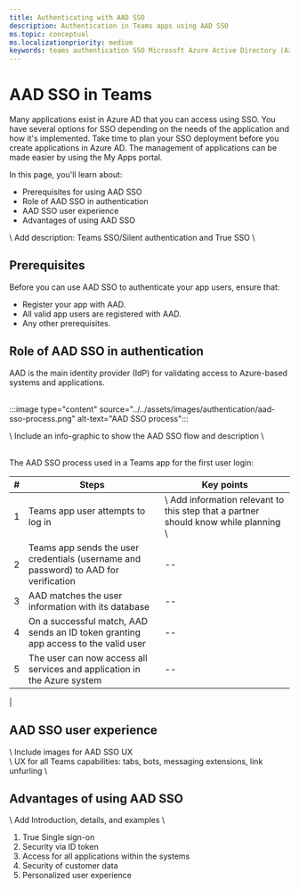 ```yaml
---
title: Authenticating with AAD SSO
description: Authentication in Teams apps using AAD SSO
ms.topic: conceptual
ms.localizationpriority: medium
keywords: teams authentication SSO Microsoft Azure Active Directory (Azure AD), OIDC, username, password
---
```

# AAD SSO in Teams

Many applications exist in Azure AD that you can access using SSO. You have several options for SSO depending on the needs of the application and how it's implemented. Take time to plan your SSO deployment before you create applications in Azure AD. The management of applications can be made easier by using the My Apps portal.

In this page, you'll learn about:

- Prerequisites for using AAD SSO
- Role of AAD SSO in authentication
- AAD SSO user experience
- Advantages of using AAD SSO

\ Add description: Teams SSO/Silent authentication and True SSO \

## Prerequisites

Before you can use AAD SSO to authenticate your app users, ensure that:

- Register your app with AAD.
- All valid app users are registered with AAD.
- Any other prerequisites.

## Role of AAD SSO in authentication

AAD is the main identity provider (IdP) for validating access to Azure-based systems and applications.

<br>
:::image type="content" source="../../assets/images/authentication/aad-sso-process.png" alt-text="AAD SSO process":::

\ Include an info-graphic to show the AAD SSO flow and description \

<br>
The AAD SSO process used in a Teams app for the first user login:

| # | Steps | Key points |
|--- | --- | --- |
| 1 | Teams app user attempts to log in | \ Add information relevant to this step that a partner should know while planning \ |
| 2 | Teams app sends the user credentials (username and password) to AAD for verification | -- |
| 3 | AAD matches the user information with its database | -- |
| 4 | On a successful match, AAD sends an ID token granting app access to the valid user | -- |
| 5 | The user can now access all services and application in the Azure system | -- |
|

## AAD SSO user experience

\ Include images for AAD SSO UX \
\ UX for all Teams capabilities: tabs, bots, messaging extensions, link unfurling \

## Advantages of using AAD SSO

\ Add Introduction, details, and examples \

1. True Single sign-on
1. Security via ID token
1. Access for all applications within the systems
1. Security of customer data
1. Personalized user experience
